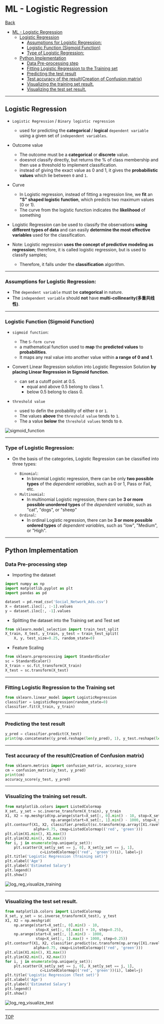 # ML - Logistic Regression

[Back](../index.md)

- [ML - Logistic Regression](#ml---logistic-regression)
  - [Logistic Regression](#logistic-regression)
    - [Assumptions for Logistic Regression:](#assumptions-for-logistic-regression)
    - [Logistic Function (Sigmoid Function)](#logistic-function-sigmoid-function)
    - [Type of Logistic Regression:](#type-of-logistic-regression)
  - [Python Implementation](#python-implementation)
    - [Data Pre-processing step](#data-pre-processing-step)
    - [Fitting Logistic Regression to the Training set](#fitting-logistic-regression-to-the-training-set)
    - [Predicting the test result](#predicting-the-test-result)
    - [Test accuracy of the result(Creation of Confusion matrix)](#test-accuracy-of-the-resultcreation-of-confusion-matrix)
    - [Visualizing the training set result.](#visualizing-the-training-set-result)
    - [Visualizing the test set result.](#visualizing-the-test-set-result)

---

## Logistic Regression

- `Logistic Regression` / `Binary logistic regression`

  - used for predicting the **categorical** / **logical** `dependent variable` using a given set of `independent variables`.

- Outcome value

  - The outcome must be a **categorical** or **discrete** value.
  - doesnot classify directly, but returns the % of class membership and then use a threshold to implement classification.
  - instead of giving the exact value as 0 and 1, it gives the **probabilistic values** which lie between `0` and `1`.

- Curve

  - In Logistic regression, instead of fitting a regression line, we **fit** an **"S" shaped logistic function**, which predicts two maximum values (0 or 1).
  - The curve from the logistic function indicates the **likelihood** of something

- Logistic Regression can be used to classify the observations **using different types of data** and can easily **determine the most effective variables** used for the classification.

- Note: Logistic regression **uses the concept of predictive modeling as regression**; therefore, it is called logistic regression, but is used to classify samples;
  - Therefore, it falls under the **classification** algorithm.

---

### Assumptions for Logistic Regression:

- The `dependent variable` must be **categorical** in nature.
- The `independent variable` should **not** have **multi-collinearity(多重共线性)**.

---

### Logistic Function (Sigmoid Function)

- `sigmoid function`:

  - The `S-form curve`
  - a mathematical function used to **map** the **predicted values** to **probabilities**.
  - It maps any real value into another value within **a range of 0 and 1**.

- Convert Linear Regression solution into Logistic Regression Solution **by placing Linear Regression in Sigmoid function**.

  - can set a cutoff point at 0.5.
    - equal and above 0.5 belong to class 1.
    - below 0.5 belong to class 0.

- `threshold value`
  - used to defin the probability of either `0` or `1`.
  - The values **above** the `threshold value` tends to `1`.
  - The a value **below** the `threshold values` tends to `0`.

![sigmoid_function](./pic/sigmoid_function.png)

---

### Type of Logistic Regression:

- On the basis of the categories, Logistic Regression can be classified into three types:

  - `Binomial`:
    - In binomial Logistic regression, there can be only **two possible types** of the _dependent variables_, such as 0 or 1, Pass or Fail, etc.
  - `Multinomial`:
    - In multinomial Logistic regression, there can be **3 or more possible unordered types** of the _dependent variable_, such as "cat", "dogs", or "sheep"
  - `Ordinal`:
    - In ordinal Logistic regression, there can be **3 or more possible ordered types** of *dependent variable*s, such as "low", "Medium", or "High".

---

## Python Implementation

### Data Pre-processing step

- Importing the dataset

```py
import numpy as np
import matplotlib.pyplot as plt
import pandas as pd

dataset = pd.read_csv('Social_Network_Ads.csv')
X = dataset.iloc[:, :-1].values
y = dataset.iloc[:, -1].values
```

- Splitting the dataset into the Training set and Test set

```py
from sklearn.model_selection import train_test_split
X_train, X_test, y_train, y_test = train_test_split(
    X, y, test_size=0.25, random_state=0)
```

- Feature Scaling

```py
from sklearn.preprocessing import StandardScaler
sc = StandardScaler()
X_train = sc.fit_transform(X_train)
X_test = sc.transform(X_test)
```

---

### Fitting Logistic Regression to the Training set

```py
from sklearn.linear_model import LogisticRegression
classifier = LogisticRegression(random_state=0)
classifier.fit(X_train, y_train)
```

---

### Predicting the test result

```py
y_pred = classifier.predict(X_test)
print(np.concatenate((y_pred.reshape(len(y_pred), 1), y_test.reshape(len(y_test), 1)), 1))
```

---

### Test accuracy of the result(Creation of Confusion matrix)

```py
from sklearn.metrics import confusion_matrix, accuracy_score
cm = confusion_matrix(y_test, y_pred)
print(cm)
accuracy_score(y_test, y_pred)
```

---

### Visualizing the training set result.

```py
from matplotlib.colors import ListedColormap
X_set, y_set = sc.inverse_transform(X_train), y_train
X1, X2 = np.meshgrid(np.arange(start=X_set[:, 0].min() - 10, stop=X_set[:, 0].max() + 10, step=0.25),
                     np.arange(start=X_set[:, 1].min() - 1000, stop=X_set[:, 1].max() + 1000, step=0.25))
plt.contourf(X1, X2, classifier.predict(sc.transform(np.array([X1.ravel(), X2.ravel()]).T)).reshape(X1.shape),
             alpha=0.75, cmap=ListedColormap(('red', 'green')))
plt.xlim(X1.min(), X1.max())
plt.ylim(X2.min(), X2.max())
for i, j in enumerate(np.unique(y_set)):
    plt.scatter(X_set[y_set == j, 0], X_set[y_set == j, 1],
                c=ListedColormap(('red', 'green'))(i), label=j)
plt.title('Logistic Regression (Training set)')
plt.xlabel('Age')
plt.ylabel('Estimated Salary')
plt.legend()
plt.show()
```

![log_reg_visualize_training](./pic/log_reg_visualize_training.png)

---

### Visualizing the test set result.

```py
from matplotlib.colors import ListedColormap
X_set, y_set = sc.inverse_transform(X_test), y_test
X1, X2 = np.meshgrid(
    np.arange(start=X_set[:, 0].min() - 10,
              stop=X_set[:, 0].max() + 10, step=0.25),
    np.arange(start=X_set[:, 1].min() - 1000,
              stop=X_set[:, 1].max() + 1000, step=0.25))
plt.contourf(X1, X2, classifier.predict(sc.transform(np.array([X1.ravel(), X2.ravel()]).T)).reshape(X1.shape),
             alpha=0.75, cmap=ListedColormap(('red', 'green')))
plt.xlim(X1.min(), X1.max())
plt.ylim(X2.min(), X2.max())
for i, j in enumerate(np.unique(y_set)):
    plt.scatter(X_set[y_set == j, 0], X_set[y_set == j, 1],
                c=ListedColormap(('red', 'green'))(i), label=j)
plt.title('Logistic Regression (Test set)')
plt.xlabel('Age')
plt.ylabel('Estimated Salary')
plt.legend()
plt.show()
```

![log_reg_visualize_test](./pic/log_reg_visualize_test.png)

---

[TOP](#ml---logistic-regression)
